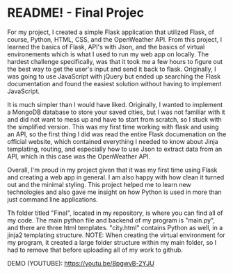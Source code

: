 # README! - Final Projec

For my project, I created a simple Flask application that utilized Flask, of course, Python, HTML, CSS, and the OpenWeather API. From this project, I learned the basics of Flask, API's with Json, and the basics of virtual environements which is what I used to run my web app on locally. The hardest challenge specifically, was that it took me a few hours to figure out the best way to get the user's input and send it back to flask. Originally, I was going to use JavaScript with jQuery but ended up searching the Flask documentation and found the easiest solution without having to implement JavaScript. 

It is much simpler than I would have liked. Originally, I wanted to implement a MongoDB database to store your saved cities, but I was not familiar with it and did not want to mess up and have to start from scratch, so I stuck with the simplified version. This was my first time working with flask and using an API, so the first thing I did was read the entire Flask documenation on the official website, which contained everything I needed to know about Jinja templating, routing, and especially how to use Json to extract data from an API, which in this case was the OpenWeather API.

Overall, I'm proud in my project given that it was my first time using Flask and creating a web app in general. I am also happy with how clean it turned out and the minimal styling. This project helped me to learn new technologies and also gave me insight on how Python is used in more than just command line applications.

Th folder titled "Final", located in my repository, is where you can find all of my code. The main python file and backend of my program is "main.py", and there are three html templates. "city.html" contains Python as well, in a jinja2 templating structure. NOTE: When creating the virtual environment for my program, it created a large folder structure within my main folder, so I had to remove that before uploading all of my work to github. 

DEMO (YOUTUBE): https://youtu.be/8pgwvB-2YJU
